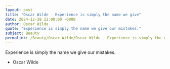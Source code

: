 ```yaml
---
layout: post
title: "Oscar Wilde - Experience is simply the name we give"
date: 2024-12-28 12:00:00 -0000
author: Oscar Wilde
quote: "Experience is simply the name we give our mistakes."
subject: Beauty
permalink: /Beauty/Oscar Wilde/Oscar Wilde - Experience is simply the name we give
---
```


Experience is simply the name we give our mistakes.

- Oscar Wilde
